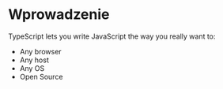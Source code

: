 # Wprowadzenie

TypeScript lets you write JavaScript the way you really want to:
- Any browser
- Any host
- Any OS
- Open Source